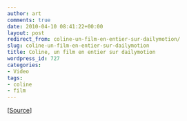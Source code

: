 ```yaml
---
author: art
comments: true
date: 2010-04-10 08:41:22+00:00
layout: post
redirect_from: coline-un-film-en-entier-sur-dailymotion/
slug: coline-un-film-en-entier-sur-dailymotion
title: Coline, un film en entier sur dailymotion
wordpress_id: 727
categories:
- Video
tags:
- coline
- film
---
```




[[Source]( http://www.fredzone.org/coline-le-film-gratuit-dailymotion)]
